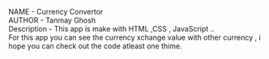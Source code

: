 NAME - Currency Convertor 
<br/>
AUTHOR - Tanmay Ghosh 
<br/>
Description - This app is make with HTML ,CSS , JavaScript ..
<br/>
For this app you can see the currency xchange value with other currency , i hope you can check out the code atleast one thime.